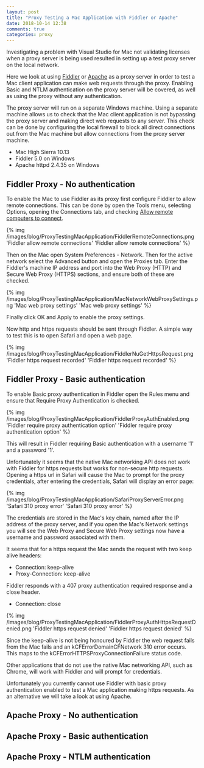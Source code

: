 ```yaml
---
layout: post
title: "Proxy Testing a Mac Application with Fiddler or Apache"
date: 2018-10-14 12:38
comments: true
categories: proxy
---
```


Investigating a problem with Visual Studio for Mac not validating licenses when a proxy server
is being used resulted in setting up a test proxy server on the local network.

Here we look at using [Fiddler](https://www.telerik.com/fiddler) or [Apache](https://httpd.apache.org) as
a proxy server in order to test a Mac client application can make web requests through the proxy. Enabling
Basic and NTLM authentication on the proxy server will be covered, as well as using the proxy without
any authentication.

The proxy server will run on a separate Windows machine. Using a separate machine
allows us to check that the Mac client application is not bypassing the proxy server and making direct
web requests to any server. This check can be done by configuring the local firewall to block all direct
connections out from the Mac machine but allow connections from the proxy server machine.

 - Mac High Sierra 10.13
 - Fiddler 5.0 on Windows
 - Apache httpd 2.4.35 on Windows

## Fiddler Proxy - No authentication

To enable the Mac to use Fiddler as its proxy first configure Fiddler to allow remote connections.
This can be done by open the Tools menu, selecting Options, opening the Connections tab, and
checking [Allow remote computers to connect](http://docs.telerik.com/fiddler/Configure-Fiddler/Tasks/MonitorRemoteMachine). 

{% img /images/blog/ProxyTestingMacApplication/FiddlerRemoteConnections.png 'Fiddler allow remote connections' 'Fiddler allow remote connections' %}

Then on the Mac open System Preferences - Network. Then for the active network select the
Advanced button and open the Proxies tab. Enter the Fiddler's machine IP address and
port into the Web Proxy (HTTP) and Secure Web Proxy (HTTPS) sections, and ensure both
of these are checked.

{% img /images/blog/ProxyTestingMacApplication/MacNetworkWebProxySettings.png 'Mac web proxy settings' 'Mac web proxy settings' %}

Finally click OK and Apply to enable the proxy settings.

Now http and https requests should be sent through Fiddler. A simple way to test this is
to open Safari and open a web page.

{% img /images/blog/ProxyTestingMacApplication/FiddlerNuGetHttpsRequest.png 'Fiddler https request recorded' 'Fiddler https request recorded' %}

## Fiddler Proxy - Basic authentication

To enable Basic proxy authentication in Fiddler open the Rules menu and ensure that
Require Proxy Authentication is checked.

{% img /images/blog/ProxyTestingMacApplication/FiddlerProxyAuthEnabled.png 'Fiddler require proxy authentication option' 'Fiddler require proxy authentication option' %}

This will result in Fiddler requiring Basic authentication with a username '1' and a
password '1'.

Unfortunately it seems that the native Mac networking API does not work with Fiddler
for https requests but works for non-secure http requests. Opening a https url in Safari will cause the Mac to prompt for
the proxy credentials, after entering the credentials, Safari will display an error page:

{% img /images/blog/ProxyTestingMacApplication/SafariProxyServerError.png 'Safari 310 proxy error' 'Safari 310 proxy error' %}

The credentials are stored in the Mac's key chain, named after the IP address of the proxy server, and if you open the
Mac's Network settings you will see the Web Proxy and Secure Web Proxy settings now have a username and password
associated with them.

It seems that for a https request the Mac sends the request with two keep alive headers:

 - Connection: keep-alive
 - Proxy-Connection: keep-alive

Fiddler responds with a 407 proxy authentication required response and a close
header.

 - Connection: close

{% img /images/blog/ProxyTestingMacApplication/FiddlerProxyAuthHttpsRequestDenied.png 'Fiddler https request denied' 'Fiddler https request denied' %}

Since the keep-alive is not being honoured by Fiddler the web request fails from the Mac fails and an kCFErrorDomainCFNetwork 310
error occurs. This maps to the kCFErrorHTTPSProxyConnectionFailure status code.

Other applications that do not use the native Mac networking API, such as Chrome,
will work with Fiddler and will prompt for credentials.

Unfortunately you currently cannot use Fiddler with basic proxy authentication enabled to test
a Mac application making https requests. As an alternative we will take a look at using
Apache.

## Apache Proxy - No authentication



## Apache Proxy - Basic authentication


## Apache Proxy - NTLM authentication


